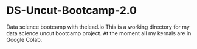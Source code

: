# DS-Uncut-Bootcamp-2.0
Data science bootcamp with thelead.io
This is a working directory for my data science uncut bootcamp project.
At the moment all my kernals are in Google Colab.
